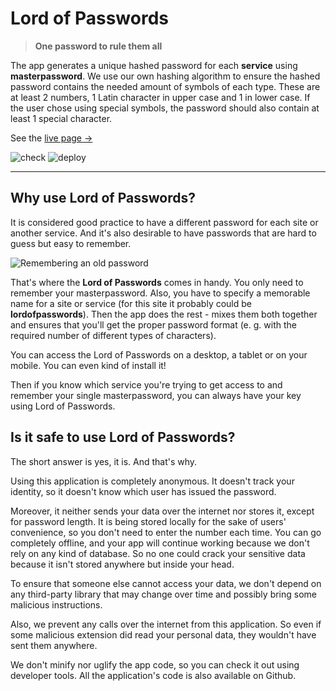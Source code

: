 # Lord of Passwords

> **One password to rule them all**

The app generates a unique hashed password for each **service** using **masterpassword**.
We use our own hashing algorithm to ensure the hashed password contains the needed amount of symbols of each type.
These are at least 2 numbers, 1 Latin character in upper case and 1 in lower case.
If the user chose using special symbols, the password should also contain at least 1 special character.

See the [live page →](https://tatomyr.github.io/lordofpasswords/)

![check](https://github.com/tatomyr/lordofpasswords/actions/workflows/check.yaml/badge.svg)
![deploy](https://github.com/tatomyr/lordofpasswords/actions/workflows/deploy.yaml/badge.svg)

---

## Why use Lord of Passwords?

It is considered good practice to have a different password for each site or another service. 
And it's also desirable to have passwords that are hard to guess but easy to remember.

![Remembering an old password](https://i.kym-cdn.com/photos/images/original/001/634/432/fb1.jpg)

That's where the **Lord of Passwords** comes in handy. 
You only need to remember your masterpassword. 
Also, you have to specify a memorable name for a site or service (for this site it probably could be **lordofpasswords**). 
Then the app does the rest - mixes them both together and ensures that you'll get the proper password format (e. g. with the required number of different types of characters).

You can access the Lord of Passwords on a desktop, a tablet or on your mobile. 
You can even kind of install it!

Then if you know which service you're trying to get access to and remember your single masterpassword, you can always have your key using Lord of Passwords.

## Is it safe to use Lord of Passwords?

The short answer is yes, it is. And that's why.

Using this application is completely anonymous. 
It doesn't track your identity, so it doesn't know which user has issued the password.

Moreover, it neither sends your data over the internet nor stores it, except for password length. 
It is being stored locally for the sake of users' convenience, so you don't need to enter the number each time.
You can go completely offline, and your app will continue working because we don't rely on any kind of database. 
So no one could crack your sensitive data because it isn't stored anywhere but inside your head.

To ensure that someone else cannot access your data, we don't depend on any third-party library that may change over time and possibly bring some malicious instructions.

Also, we prevent any calls over the internet from this application. 
So even if some malicious extension did read your personal data, they wouldn't have sent them anywhere.

We don't minify nor uglify the app code, so you can check it out using developer tools. 
All the application's code is also available on Github.

